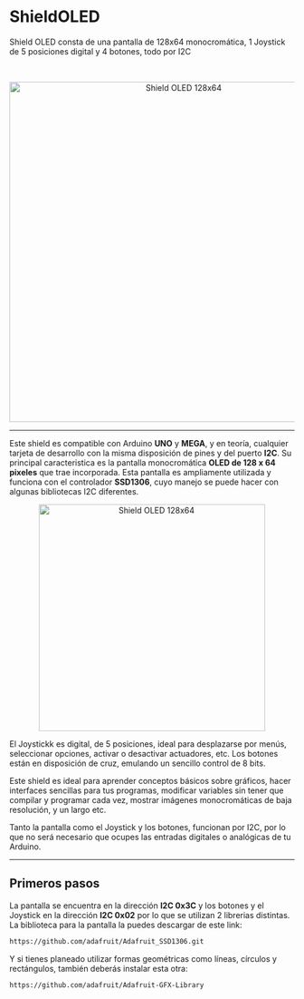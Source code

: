 # ShieldOLED
Shield OLED consta de una pantalla de 128x64 monocromática, 1 Joystick de 5 posiciones digital y 4 botones, todo por I2C

<br>

<p align="center">
  <img src="https://github.com/user-attachments/assets/dcdf06f8-bd02-4f81-98c5-084477218ea8" alt="Shield OLED 128x64" width="600"/>
</p>

---

Este shield es compatible con Arduino **UNO** y **MEGA**, y en teoría, cualquier tarjeta de desarrollo con la misma disposición de pines y del puerto **I2C**. Su principal caracteristica es la pantalla monocromática **OLED de 128 x 64 pixeles** que trae incorporada. Esta pantalla es ampliamente utilizada y funciona con el controlador **SSD1306**, cuyo manejo se puede hacer con algunas bibliotecas I2C diferentes.

<p align="center">
  <img src="https://github.com/user-attachments/assets/cebdb68c-9965-4e3e-93d1-0c78c1f04b5a" alt="Shield OLED 128x64" width="400"/>
</p>

El Joystickk es digital, de 5 posiciones, ideal para desplazarse por menús, seleccionar opciones, activar o desactivar actuadores, etc.
Los botones están en disposición de cruz, emulando un sencillo control de 8 bits.

Este shield es ideal para aprender conceptos básicos sobre gráficos, hacer interfaces sencillas para tus programas, modificar variables sin tener que compilar y programar cada vez, mostrar imágenes monocromáticas de baja resolución, y un largo etc.

Tanto la pantalla como el Joystick y los botones, funcionan por I2C, por lo que no será necesario que ocupes las entradas digitales o analógicas de tu Arduino.

---

## Primeros pasos

La pantalla se encuentra en la dirección **I2C 0x3C** y los botones y el Joystick en la dirección **I2C 0x02** por lo que se utilizan 2 librerias distintas. La biblioteca para la pantalla la puedes descargar de este link:

```bash 
https://github.com/adafruit/Adafruit_SSD1306.git
```
Y si tienes planeado utilizar formas geométricas como líneas, círculos y rectángulos, también deberás instalar esta otra:

```bash 
https://github.com/adafruit/Adafruit-GFX-Library
```

